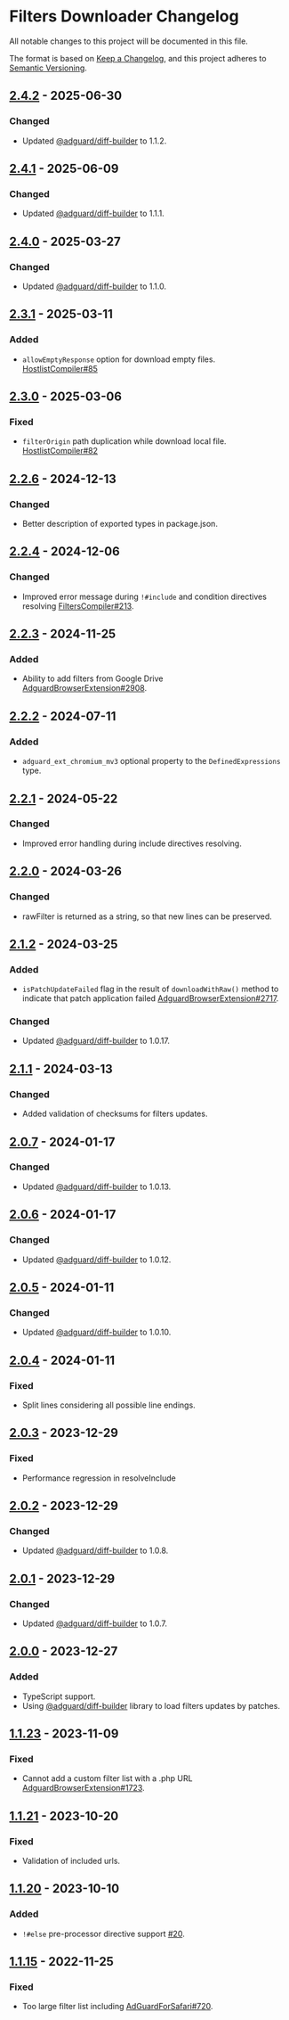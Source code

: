# Filters Downloader Changelog

All notable changes to this project will be documented in this file.

The format is based on [Keep a Changelog](https://keepachangelog.com/en/1.0.0/),
and this project adheres to [Semantic Versioning](https://semver.org/spec/v2.0.0.html).

## [2.4.2] - 2025-06-30

### Changed

- Updated [@adguard/diff-builder] to 1.1.2.

[2.4.2]: https://github.com/AdguardTeam/FiltersDownloader/compare/v2.4.1...v2.4.2

## [2.4.1] - 2025-06-09

### Changed

- Updated [@adguard/diff-builder] to 1.1.1.

[2.4.1]: https://github.com/AdguardTeam/FiltersDownloader/compare/v2.4.0...v2.4.1

## [2.4.0] - 2025-03-27

### Changed

- Updated [@adguard/diff-builder] to 1.1.0.

[2.4.0]: https://github.com/AdguardTeam/FiltersDownloader/compare/v2.3.1...v2.4.0

## [2.3.1] - 2025-03-11

### Added

- `allowEmptyResponse` option for download empty files. [HostlistCompiler#85]

[2.3.1]: https://github.com/AdguardTeam/FiltersDownloader/compare/v2.3.0...v2.3.1
[HostlistCompiler#85]: https://github.com/AdguardTeam/HostlistCompiler/issues/85

## [2.3.0] - 2025-03-06

### Fixed

- `filterOrigin` path duplication while download local file. [HostlistCompiler#82]

[2.3.0]: https://github.com/AdguardTeam/FiltersDownloader/compare/v2.2.6...v2.3.0
[HostlistCompiler#82]: https://github.com/AdguardTeam/HostlistCompiler/issues/82

## [2.2.6] - 2024-12-13

### Changed

- Better description of exported types in package.json.

[2.2.6]: https://github.com/AdguardTeam/FiltersDownloader/compare/v2.2.4...v2.2.6

## [2.2.4] - 2024-12-06

### Changed

- Improved error message during `!#include` and condition directives resolving [FiltersCompiler#213].

[2.2.4]: https://github.com/AdguardTeam/FiltersDownloader/compare/v2.2.3...v2.2.4
[FiltersCompiler#213]: https://github.com/AdguardTeam/FiltersCompiler/issues/213

## [2.2.3] - 2024-11-25

### Added

- Ability to add filters from Google Drive [AdguardBrowserExtension#2908].

[2.2.3]: https://github.com/AdguardTeam/FiltersDownloader/compare/v2.2.2...v2.2.3
[AdguardBrowserExtension#2908]: https://github.com/AdguardTeam/AdguardBrowserExtension/issues/2908

## [2.2.2] - 2024-07-11

### Added

- `adguard_ext_chromium_mv3` optional property to the `DefinedExpressions` type.

[2.2.2]: https://github.com/AdguardTeam/FiltersDownloader/compare/v2.2.1...v2.2.2

## [2.2.1] - 2024-05-22

### Changed

- Improved error handling during include directives resolving.

[2.2.1]: https://github.com/AdguardTeam/FiltersDownloader/compare/v2.2.0...v2.2.1

## [2.2.0] - 2024-03-26

### Changed

- rawFilter is returned as a string, so that new lines can be preserved.

[2.2.0]: https://github.com/AdguardTeam/FiltersDownloader/compare/v2.1.2...v2.2.0

## [2.1.2] - 2024-03-25

### Added

- `isPatchUpdateFailed` flag in the result of `downloadWithRaw()` method to indicate
  that patch application failed [AdguardBrowserExtension#2717].

### Changed

- Updated [@adguard/diff-builder] to 1.0.17.

[2.1.2]: https://github.com/AdguardTeam/FiltersDownloader/compare/v2.1.1...v2.1.2
[AdguardBrowserExtension#2717]: https://github.com/AdguardTeam/AdguardBrowserExtension/issues/2717

## [2.1.1] - 2024-03-13

### Changed

- Added validation of checksums for filters updates.

[2.1.1]: https://github.com/AdguardTeam/FiltersDownloader/compare/v2.0.7...v2.1.1

## [2.0.7] - 2024-01-17

### Changed

- Updated [@adguard/diff-builder] to 1.0.13.

[2.0.7]: https://github.com/AdguardTeam/FiltersDownloader/compare/v2.0.6...v2.0.7

## [2.0.6] - 2024-01-17

### Changed

- Updated [@adguard/diff-builder] to 1.0.12.

[2.0.6]: https://github.com/AdguardTeam/FiltersDownloader/compare/v2.0.5...v2.0.6

## [2.0.5] - 2024-01-11

### Changed

- Updated [@adguard/diff-builder] to 1.0.10.

[2.0.5]: https://github.com/AdguardTeam/FiltersDownloader/compare/v2.0.4...v2.0.5

## [2.0.4] - 2024-01-11

### Fixed

- Split lines considering all possible line endings.

[2.0.4]: https://github.com/AdguardTeam/FiltersDownloader/compare/v2.0.3...v2.0.4

## [2.0.3] - 2023-12-29

### Fixed

- Performance regression in resolveInclude

[2.0.3]: https://github.com/AdguardTeam/FiltersDownloader/compare/v2.0.2...v2.0.3

## [2.0.2] - 2023-12-29

### Changed

- Updated [@adguard/diff-builder] to 1.0.8.

[2.0.2]: https://github.com/AdguardTeam/FiltersDownloader/compare/v2.0.1...v2.0.2

## [2.0.1] - 2023-12-29

### Changed

- Updated [@adguard/diff-builder] to 1.0.7.

[2.0.1]: https://github.com/AdguardTeam/FiltersDownloader/compare/v2.0.0...v2.0.1

## [2.0.0] - 2023-12-27

### Added

- TypeScript support.
- Using [@adguard/diff-builder] library to load filters updates by patches.

[2.0.0]: https://github.com/AdguardTeam/FiltersDownloader/compare/v1.1.23...v2.0.0

## [1.1.23] - 2023-11-09

### Fixed

- Cannot add a custom filter list with a .php URL [AdguardBrowserExtension#1723].

[1.1.23]: https://github.com/AdguardTeam/FiltersDownloader/compare/v1.1.21...v1.1.23
[AdguardBrowserExtension#1723]: https://github.com/AdguardTeam/AdguardBrowserExtension/issues/1723

## [1.1.21] - 2023-10-20

### Fixed

- Validation of included urls.

[1.1.21]: https://github.com/AdguardTeam/FiltersDownloader/compare/v1.1.20...v1.1.21

## [1.1.20] - 2023-10-10

### Added

- `!#else` pre-processor directive support [#20].

[#20]: https://github.com/AdguardTeam/FiltersDownloader/issues/20
[1.1.20]: https://github.com/AdguardTeam/FiltersDownloader/compare/v1.1.15...v1.1.20

## [1.1.15] - 2022-11-25

### Fixed

- Too large filter list including [AdGuardForSafari#720](https://github.com/AdguardTeam/AdGuardForSafari/issues/720).

[1.1.15]: https://github.com/AdguardTeam/FiltersDownloader/compare/v1.1.14...v1.1.15

[@adguard/diff-builder]: https://github.com/AdguardTeam/DiffBuilder/blob/master/CHANGELOG.md
